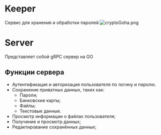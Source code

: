 # Keeper
Сервис для хранения и обработки паролей
![cryptoGoha.png](..%2F..%2FDownloads%2FcryptoGoha.png)
# Server

Представляет собой gRPC сервер на GO


## Функции сервера

- Аутентификация и авторизация пользователя по логину и паролю.
- Сохранение приватных данных, таких как:
    - Пароли;
    - Банковские карты;
    - Файлы;
    - Текстовые данные.
- Просмотр информации о файлах пользователя;
- Получение и просмотр данных;
- Редактирование сохранённых данных;